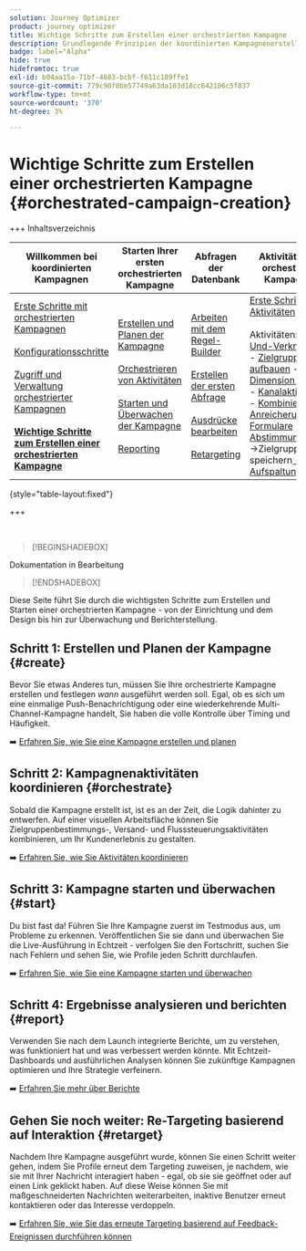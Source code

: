 ```yaml
---
solution: Journey Optimizer
product: journey optimizer
title: Wichtige Schritte zum Erstellen einer orchestrierten Kampagne
description: Grundlegende Prinzipien der koordinierten Kampagnenerstellung mit Adobe Journey Optimizer
badge: label="Alpha"
hide: true
hidefromtoc: true
exl-id: b04aa15a-71bf-4683-bcbf-f611c189ffe1
source-git-commit: 779c90f0be57749a63da103d18cc642106c5f837
workflow-type: tm+mt
source-wordcount: '370'
ht-degree: 3%

---
```



# Wichtige Schritte zum Erstellen einer orchestrierten Kampagne {#orchestrated-campaign-creation}

+++ Inhaltsverzeichnis

| Willkommen bei koordinierten Kampagnen | Starten Ihrer ersten orchestrierten Kampagne | Abfragen der Datenbank | Aktivitäten für orchestrierte Kampagnen |
|---|---|---|---|
| [Erste Schritte mit orchestrierten Kampagnen](gs-orchestrated-campaigns.md)<br/><br/>[Konfigurationsschritte](configuration-steps.md)<br/><br/>[Zugriff und Verwaltung orchestrierter Kampagnen](access-manage-orchestrated-campaigns.md)<br/><br/><b>[Wichtige Schritte zum Erstellen einer orchestrierten Kampagne](gs-campaign-creation.md)</b> | [Erstellen und Planen der Kampagne](create-orchestrated-campaign.md)<br/><br/>[Orchestrieren von Aktivitäten](orchestrate-activities.md)<br/><br/>[ Starten und Überwachen der Kampagne](start-monitor-campaigns.md)<br/><br/>[Reporting](reporting-campaigns.md) | [Arbeiten mit dem Regel-Builder](orchestrated-rule-builder.md)<br/><br/>[Erstellen der ersten Abfrage](build-query.md)<br/><br/>[Ausdrücke bearbeiten](edit-expressions.md)<br/><br/>[Retargeting](retarget.md) | [Erste Schritte mit Aktivitäten](activities/about-activities.md)<br/><br/>Aktivitäten:<br/>[Und-Verknüpfung](activities/and-join.md) - [Zielgruppe aufbauen](activities/build-audience.md) - [Dimension ändern](activities/change-dimension.md) - [Kanalaktivitäten](activities/channels.md) - [Kombinieren](activities/combine.md) - [Anreicherung](activities/deduplication.md) - [Formulare](activities/enrichment.md) - [Abstimmung](activities/fork.md) [&#128279;](activities/reconciliation.md) [&#128279;](activities/save-audience.md) [&#128279;](activities/split.md) ->Zielgruppe speichern[ -AufspaltungWarten](activities/wait.md) |

{style="table-layout:fixed"}

+++

<br/>

>[!BEGINSHADEBOX]

Dokumentation in Bearbeitung

>[!ENDSHADEBOX]

Diese Seite führt Sie durch die wichtigsten Schritte zum Erstellen und Starten einer orchestrierten Kampagne - von der Einrichtung und dem Design bis hin zur Überwachung und Berichterstellung.

<!--
<table style="table-layout:fixed"><tr style="border: 0; text-align: center;" >
<td><a href="#create"><img alt="Create & schedule your campaign" src="../../channels/assets/do-not-localize/email.png"></a><br/><a href="#create"><strong>Create & schedule your campaign</strong></a></td>
<td><a href="#orchestrate"><img alt="Orchestrate campaign activities" src="../../channels/assets/do-not-localize/sms.png"></a><br/><a href="#orchestrate"><strong>Orchestrate campaign activities</strong></a></td>
<td><a href="#start"><img alt="Start & monitor your campaign" src="../../channels/assets/do-not-localize/push.png"></a><a href="#start"><strong>Start & monitor your campaign</strong></a></td>
<td><a href="#report"><img alt="Analyze & report on results" src="../../channels/assets/do-not-localize/push.png"></a><a href="#report"><strong>Analyze & report on results</strong></a></td>
</tr></table>-->



## Schritt 1: Erstellen und Planen der Kampagne {#create}

Bevor Sie etwas Anderes tun, müssen Sie Ihre orchestrierte Kampagne erstellen und festlegen *wann* ausgeführt werden soll. Egal, ob es sich um eine einmalige Push-Benachrichtigung oder eine wiederkehrende Multi-Channel-Kampagne handelt, Sie haben die volle Kontrolle über Timing und Häufigkeit.

➡️ [Erfahren Sie, wie Sie eine Kampagne erstellen und planen](../orchestrated/create-orchestrated-campaign.md)

## Schritt 2: Kampagnenaktivitäten koordinieren {#orchestrate}

Sobald die Kampagne erstellt ist, ist es an der Zeit, die Logik dahinter zu entwerfen. Auf einer visuellen Arbeitsfläche können Sie Zielgruppenbestimmungs-, Versand- und Flusssteuerungsaktivitäten kombinieren, um Ihr Kundenerlebnis zu gestalten.

➡️ [Erfahren Sie, wie Sie Aktivitäten koordinieren](../orchestrated/orchestrate-activities.md)

## Schritt 3: Kampagne starten und überwachen {#start}

Du bist fast da! Führen Sie Ihre Kampagne zuerst im Testmodus aus, um Probleme zu erkennen. Veröffentlichen Sie sie dann und überwachen Sie die Live-Ausführung in Echtzeit - verfolgen Sie den Fortschritt, suchen Sie nach Fehlern und sehen Sie, wie Profile jeden Schritt durchlaufen.

➡️ [Erfahren Sie, wie Sie eine Kampagne starten und überwachen](../orchestrated/start-monitor-campaigns.md)

## Schritt 4: Ergebnisse analysieren und berichten {#report}

Verwenden Sie nach dem Launch integrierte Berichte, um zu verstehen, was funktioniert hat und was verbessert werden könnte. Mit Echtzeit-Dashboards und ausführlichen Analysen können Sie zukünftige Kampagnen optimieren und Ihre Strategie verfeinern.

➡️ [Erfahren Sie mehr über Berichte](../orchestrated/reporting-campaigns.md)

## Gehen Sie noch weiter: Re-Targeting basierend auf Interaktion {#retarget}

Nachdem Ihre Kampagne ausgeführt wurde, können Sie einen Schritt weiter gehen, indem Sie Profile erneut dem Targeting zuweisen, je nachdem, wie sie mit Ihrer Nachricht interagiert haben - egal, ob sie sie geöffnet oder auf einen Link geklickt haben. Auf diese Weise können Sie mit maßgeschneiderten Nachrichten weiterarbeiten, inaktive Benutzer erneut kontaktieren oder das Interesse verdoppeln.

➡️ [Erfahren Sie, wie Sie das erneute Targeting basierend auf Feedback-Ereignissen durchführen können](../orchestrated/retarget.md)
